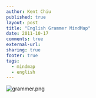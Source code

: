 ```yaml
---
author: Kent Chiu
published: true
layout: post
title: "English Grammer MindMap"
date: 2011-10-17
comments: true
external-url:
sharing: true
footer: true
tags:
  - mindmap
  - english
---
```




![grammer.png][grammer.png]



[grammer.png]: http://blog.kent-chiu.com/images/2011-10-17/grammer.png